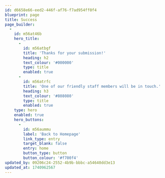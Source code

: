```yaml
---
id: d6658e66-eed2-446f-af76-f7ad954ff0f4
blueprint: page
title: Success
page_builder:
  -
    id: m56at46b
    hero_title:
      -
        id: m56atbgf
        title: 'Thanks for your submission!'
        heading: h2
        text_colour: '#000000'
        type: title
        enabled: true
      -
        id: m56atrfc
        title: 'One of our friendly staff members will be in touch.'
        heading: h3
        text_colour: '#808080'
        type: title
        enabled: true
    type: hero
    enabled: true
    hero_buttons:
      -
        id: m56aummu
        label: 'Back to Homepage'
        link_type: entry
        target_blank: false
        entry: home
        button_type: button
        button_colour: '#f700f4'
updated_by: 09206c24-2552-4b9b-bbbc-a54640dd3e13
updated_at: 1740962567
---
```

